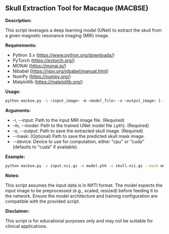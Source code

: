 ## Skull Extraction Tool for Macaque (MACBSE)

**Description:**

This script leverages a deep learning model (UNet) to extract the skull from a given magnetic resonance imaging (MRI) image. 

**Requirements:**

* Python 3.x (https://www.python.org/downloads/)
* PyTorch (https://pytorch.org/)
* MONAI (https://monai.io/)
* Nibabel (https://nipy.org/nibabel/manual.html)
* NumPy (https://numpy.org/)
* Matplotlib (https://matplotlib.org/)

**Usage:**

```bash
python macbse.py -i <input_image> -m <model_file> -o <output_image> [--mask <mask_image>] [--device cpu|cuda]
```

**Arguments:**

* -i, --input: Path to the input MRI image file. (Required)
* -m, --model: Path to the trained UNet model file (.pth). (Required)
* -o, --output: Path to save the extracted skull image. (Required)
* --mask: (Optional) Path to save the predicted skull mask image.
* --device: Device to use for computation, either "cpu" or "cuda" (defaults to "cuda" if available).

**Example:**

```bash
python macbse.py -i input.nii.gz -m model.pth -o skull.nii.gz --mask mask.nii.gz --device cpu
```


**Notes:**

This script assumes the input data is in NIfTI format.
The model expects the input image to be preprocessed (e.g., scaled, resized) before feeding it to the network.
Ensure the model architecture and training configuration are compatible with the provided script.

**Disclaimer:**

This script is for educational purposes only and may not be suitable for clinical applications.
